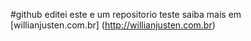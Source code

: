 #github
editei
este e um repositorio teste
saiba mais em [willianjusten.com.br] (http://willianjusten.com.br) 
